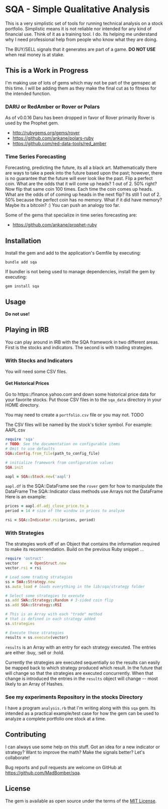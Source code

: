 # SQA - Simple Qualitative Analysis

This is a very simplistic set of tools for running technical analysis on a stock portfolio.  Simplistic means it is not reliable nor intended for any kind of financial use.  Think of it as a training tool.  I do.  Its helping me understand why I need professional help from people who know what they are doing.

The BUY/SELL signals that it generates are part of a game.  **DO NOT USE** when real money is at stake.

## This is a Work in Progress

I'm making use of lots of gems which may not be part of the gemspec at this time.  I will be adding them as they make the final cut as to fitness for the intended function.

### DARU or RedAmber or Rover or Polars

As of v0.0.16 Daru has been dropped in favor of Rover primarily Rover is used by the Prophet gem.

* http://rubygems.org/gems/rover
* https://github.com/ankane/polars-ruby
* https://github.com/red-data-tools/red_amber

### Time Series Forecasting

Forecasting, predicting the future, its all a black art.  Mathematically there are ways to take a peek into the future based upon the past; however, there is no guarantee that the future will ever look like the past.  Flip a perfect coin.  What are the odds that it will come up heads?  1 out of 2.  50% right?  Now flip that same coin 100 times.  Each time the coin comes up heads.  What are the odds of of coming up heads in the next flip?  Its still 1 out of 2.  50% because the perfect coin has no memory.  What if it did have memory?  Maybe its a bitcoin? :)  You can push an analogy too far.

Some of the gems that specialize in time series forecasting are:

* https://github.com/ankane/prophet-ruby

## Installation

Install the gem and add to the application's Gemfile by executing:

    bundle add sqa

If bundler is not being used to manage dependencies, install the gem by executing:

    gem install sqa

## Usage

**Do not use!**

## Playing in IRB

You can play around in IRB with the SQA framework in two different areas.  First is the stocks and indicators.  The second is with trading strategies.

### With Stocks and Indicators

You will need some CSV files.

#### Get Historical Prices

Go to https::/finance.yahoo.com and down some historical price data for your favorite stocks.  Put those CSV files in to the `sqa_data` directory in your HOME directory.

You may need to create a `portfolio.csv` file or you may not.  TODO

The CSV files will be named by the stock's ticker symbol.  For example: AAPL.csv

```ruby
require 'sqa'
# TODO: See the documentation on configurable items
# Omit to use defaults
SQA::Config.from_file(path_to_config_file)

# initialize framework from configuration values
SQA.init

aapl = SQA::Stock.new('aapl')
```

`aapl.df` is the SQA::DataFrame
see the `rover` gem for how to manipulate the DataFrame
The SQA::Indicator class methods use Arrays not the DataFrame
Here is an example:


```ruby
prices = aapl.df.adj_close_price.to_a
period = 14 # size of the window in prices to analyze

rsi = SQA::Indicator.rsi(prices, period)
```

### With Strategies

The strategies work off of an Object that contains the information required to make its recommendation.  Build on the previous Ruby snippet ...

```ruby
require 'ostruct'
vector     = OpenStruct.new
vector.rsi = rsi

# Load some trading strategies
ss = SWA::Strategy.new
ss.auto_load # loads everything in the lib/sqa/strategy folder

# Select some strategies to execute
ss.add SWA::Strategy::Random # 3-sided coin flip
ss.add SQA::Strategy::RSI

# This is an Array with each "trade" method
# that is defined in each strategy added
ss.strategies

# Execute those strategies
results = ss.execute(vector)
```

`results` is an Array with an entry for each strategy executed.  The entries are either :buy, :sell or :hold.

Currently the strategies are executed sequentially so the results can easily be mapped back to which strategy produced which result.  In the future that will change so that the strategies are executed concurrently.  When that change is introduced the entries in the `results` object will change -- most likely to an Array of Hashes.

### See my **experiments** Repository in the **stocks** Directory

I have a program `analysis.rb` that I'm writing along with this `sqa` gem.  Its intended as a practical example/test case for how the gem can be used to analyze a complete portfolio one stock at a time.

## Contributing

I can always use some help on this stuff.  Got an idea for a new indicator or strategy?  Want to improve the math?  Make the signals better?  Let's collaborate!

Bug reports and pull requests are welcome on GitHub at https://github.com/MadBomber/sqa.

## License

The gem is available as open source under the terms of the [MIT License](https://opensource.org/licenses/MIT).
